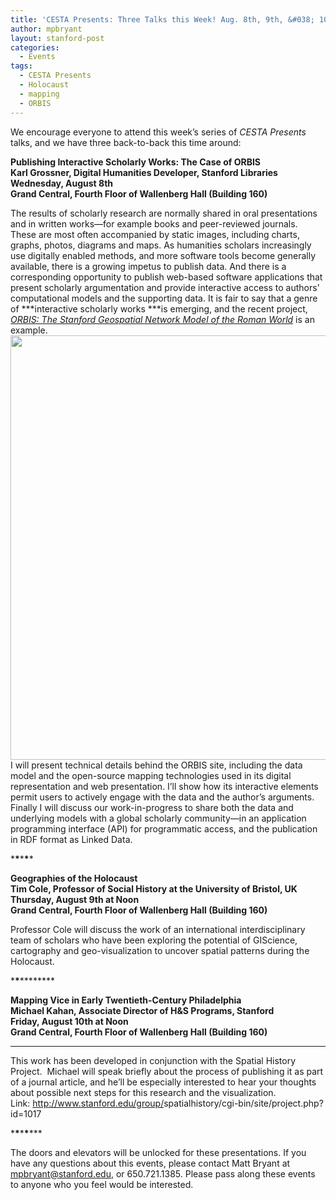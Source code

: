 ```yaml
---
title: 'CESTA Presents: Three Talks this Week! Aug. 8th, 9th, &#038; 10th'
author: mpbryant
layout: stanford-post
categories:
  - Events
tags:
  - CESTA Presents
  - Holocaust
  - mapping
  - ORBIS
---
```

We encourage everyone to attend this week&#8217;s series of *CESTA Presents* talks, and we have three back-to-back this time around:

**Publishing Interactive Scholarly Works: The Case of ORBIS**  
**Karl Grossner, Digital Humanities Developer, Stanford Libraries**  
**Wednesday, August 8th**  
**Grand Central, Fourth Floor of Wallenberg Hall (Building 160)**

The results of scholarly research are normally shared in oral presentations and in written works—for example books and peer-reviewed journals. These are most often accompanied by static images, including charts, graphs, photos, diagrams and maps. As humanities scholars increasingly use digitally enabled methods, and more software tools become generally available, there is a growing impetus to publish data. And there is a corresponding opportunity to publish web-based software applications that present scholarly argumentation and provide interactive access to authors’ computational models and the supporting data. It is fair to say that a genre of ***interactive scholarly works ***is emerging, and the recent project, <a href="http://orbis.stanford.edu/" target="_blank"><em>ORBIS: The Stanford Geospatial Network Model of the Roman World</em></a> is an example.[<img class="aligncenter size-full wp-image-155" title="karl1" src="https://cesta.stanford.edu/wp-content/uploads/2012/08/karl11.png" alt="" width="900" height="679" />][1]I will present technical details behind the ORBIS site, including the data model and the open-source mapping technologies used in its digital representation and web presentation. I’ll show how its interactive elements permit users to actively engage with the data and the author’s arguments. Finally I will discuss our work-in-progress to share both the data and underlying models with a global scholarly community—in an application programming interface (API) for programmatic access, and the publication in RDF format as Linked Data.

\***\***\***\****

**Geographies of the Holocaust**  
**Tim Cole, Professor of Social History at the University of Bristol, UK**  
**Thursday, August 9th at Noon**  
**Grand Central, Fourth Floor of Wallenberg Hall (Building 160)**

Professor Cole will discuss the work of an international interdisciplinary team of scholars who have been exploring the potential of GIScience, cartography and geo-visualization to uncover spatial patterns during the Holocaust.

\***\***\***\*****

**Mapping Vice in Early Twentieth-Century Philadelphia**  
**Michael Kahan, Associate Director of H&S Programs, Stanford**  
**Friday, August 10th at Noon**  
**Grand Central, Fourth Floor of Wallenberg Hall (Building 160)**  
****  
This work has been developed in conjunction with the Spatial History Project.  Michael will speak briefly about the process of publishing it as part of a journal article, and he&#8217;ll be especially interested to hear your thoughts about possible next steps for this research and the visualization.  
Link: <a href="http://www.stanford.edu/group/spatialhistory/cgi-bin/site/project.php?id=1017" target="_blank">http://www.stanford.edu/group/<wbr>spatialhistory/cgi-bin/site/<wbr>project.php?id=1017</wbr></wbr></a>

\***\***\***\***\***

The doors and elevators will be unlocked for these presentations. If you have any questions about this events, please contact Matt Bryant at mpbryant@stanford.edu, or 650.721.1385. Please pass along these events to anyone who you feel would be interested.

 [1]: https://cesta.stanford.edu/wp-content/uploads/2012/08/karl11.png
